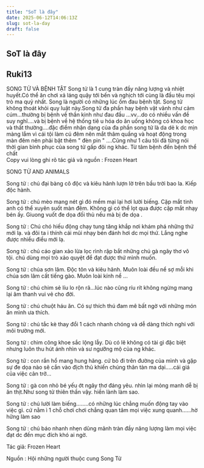 ```yaml
---
title: "SoT là đây"
date: 2025-06-12T14:06:13Z
slug: sot-la-day
draft: false
---
```


## SoT là đây

## Ruki13

SONG TỬ VÀ BỆNH TẬT 
Song tử là 1 cung tràn đầy năng lượng và nhiệt huyết.Có thể ăn chơi xả láng quậy tới bến và nghịch tới cùng  là đầu têu mọi trò ma quỷ nhất. Song là người có những lúc ốm đau bệnh tật. Song tử không thoát khỏi quy luật này.Song tử đa phần hay bệnh vặt vãnh như cảm cúm...thường bị bệnh về thần kinh như đau đầu ...vv...do có nhiều vấn đề suy nghĩ....và bị bệnh về hệ thống tiê
u hóa do ăn uống không có khoa học và thất thường....đặc điểm nhận dạng của đa phần song tử là da dẻ k dc mịn màng lắm vì cái tội làm cú đêm nên mắt thâm quầng và hoạt động trong màn đêm nên phải bật thêm " đèn pin " ....Cũng như 1 câu tôi đã từng nói thời gian bình phục của song tử gấp đôi ng khác. Từ tâm bệnh đến bệnh thể chất  
Copy vui lòng ghi rõ tác giả và nguồn : Frozen Heart
 
 
 
 
 
SONG TỬ AND ANIMALS
 
Song tử : chú đại bàng cô độc và kiêu hãnh lượn lờ trên bầu trời bao la. Kiếp độc hành.
 
Song tử : chú mèo mang nét gì đó mềm mại lại hơi lười biếng. Cặp mắt tinh anh có thể xuyên suốt màn đêm. Không gì có thể lọt qua được cặp mắt nhạy bén ấy. Giuong vuốt đe dọa đối thủ nếu mà bị đe dọa .
 
Song tử : Chú chó hiếu động chạy tung tăng khắp nơi khám phá những thứ mới lạ. và đôi ta
i thính cái mũi nhạy bén đánh hơi dc mọi thứ. Lắng nghe được nhiều điều mới lạ.
 
 
Song tử : chú cáo gian xảo lừa lọc rình rập bắt những chú gà ngây thơ vô tội. chú dùng mọi trò xảo quyệt để đạt được thứ mình muốn.
 
Song tử : chúa sơn lâm. Độc tôn và kiêu hãnh. Muôn loài đều nể sợ mỗi khi chúa sơn lâm cất tiếng gào. Muôn loài kính nể ...
 
Song tử : chú chim sẻ líu lo rộn rã...lúc nào cũng ríu rít không ngừng mang lại âm thanh vui vẻ cho đời.
 
Song tử : chú chuột háu ăn. Có sự thích thú đam mê bất ngờ với những món ăn mình ưa thích.
 
Song tử : chú tắc kè thay đổi 1 cách nhanh chóng và dễ dàng thích nghi với môi trường mới.
 
Song tử : chim công khoe sắc lộng lẫy. Dù có lẽ không có tài gì đặc biệt nhưng luôn thu hút ánh nhìn và sư ngưỡng mộ của ng khác.
 
Song tử : con rắn hổ mang hung hãng. cứ bò đi trên đường của mình và gặp sự đe dọa nào sẽ cắn vào địch thủ khiến chúng thân tàn ma dại.....cái giá của việc cản trở...
 
Song tử : gà con nhỏ bé yếu ớt ngây thơ đáng yêu. nhìn lại mỏng manh dễ bị ăn thịt.Như song tử thiên thần vậy. hiền lành làm sao.
 
Song tử : chú lười làm biếng........có những lúc chẳng muốn động tay vào việc gì. cứ nằm ì 1 chỗ chơi chơi chẳng quan tâm mọi việc xung quanh......hờ hững làm sao
 
Song tử : chú báo nhanh nhẹn dũng mãnh tràn đầy năng lượng làm mọi việc đạt dc đến mục đích khó ai ngờ.
 
Tác giả: Frozen Heart
 
 
Nguồn :  Hội những người thuộc cung Song Tử